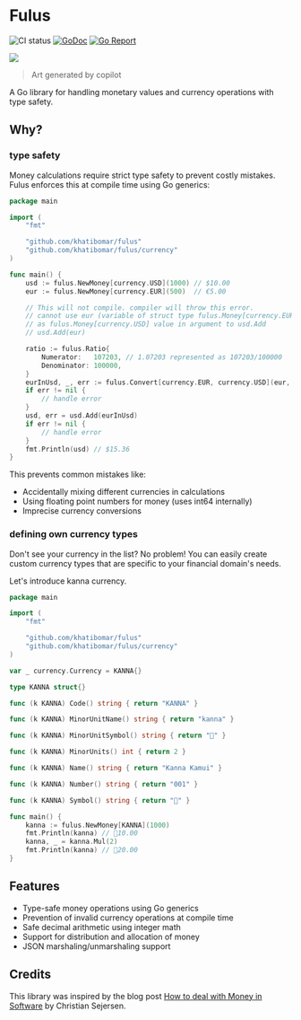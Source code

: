 # Fulus

![CI status](https://github.com/khatibomar/fulus/actions/workflows/main.yml/badge.svg)
[![GoDoc](https://godoc.org/github.com/khatibomar/fulus?status.png)](http://godoc.org/github.com/khatibomar/fulus)
[![Go Report](https://goreportcard.com/badge/github.com/khatibomar/fulus)](https://goreportcard.com/report/github.com/khatibomar/fulus)

<img src="https://github.com/user-attachments/assets/2b058650-0966-40e3-b629-fa6c3512bd46"/>

> Art generated by copilot

A Go library for handling monetary values and currency operations with type safety.

## Why?

### type safety

Money calculations require strict type safety to prevent costly mistakes. Fulus enforces this at compile time using Go generics:

```go
package main

import (
	"fmt"

	"github.com/khatibomar/fulus"
	"github.com/khatibomar/fulus/currency"
)

func main() {
	usd := fulus.NewMoney[currency.USD](1000) // $10.00
	eur := fulus.NewMoney[currency.EUR](500)  // €5.00

	// This will not compile. compiler will throw this error.
	// cannot use eur (variable of struct type fulus.Money[currency.EUR]) 
	// as fulus.Money[currency.USD] value in argument to usd.Add
	// usd.Add(eur)

	ratio := fulus.Ratio{
		Numerator:   107203, // 1.07203 represented as 107203/100000
		Denominator: 100000,
	}
	eurInUsd, _, err := fulus.Convert[currency.EUR, currency.USD](eur, ratio)
	if err != nil {
		// handle error
	}
	usd, err = usd.Add(eurInUsd)
	if err != nil {
		// handle error
	}
	fmt.Println(usd) // $15.36
}
```

This prevents common mistakes like:
- Accidentally mixing different currencies in calculations
- Using floating point numbers for money (uses int64 internally)
- Imprecise currency conversions

### defining own currency types

Don't see your currency in the list? No problem! You can easily create custom currency types that are specific to your financial domain's needs.

Let's introduce kanna currency.

```go
package main

import (
	"fmt"

	"github.com/khatibomar/fulus"
	"github.com/khatibomar/fulus/currency"
)

var _ currency.Currency = KANNA{}

type KANNA struct{}

func (k KANNA) Code() string { return "KANNA" }

func (k KANNA) MinorUnitName() string { return "kanna" }

func (k KANNA) MinorUnitSymbol() string { return "🐲" }

func (k KANNA) MinorUnits() int { return 2 }

func (k KANNA) Name() string { return "Kanna Kamui" }

func (k KANNA) Number() string { return "001" }

func (k KANNA) Symbol() string { return "🐉" }

func main() {
	kanna := fulus.NewMoney[KANNA](1000)
	fmt.Println(kanna) // 🐉10.00
	kanna, _ = kanna.Mul(2)
	fmt.Println(kanna) // 🐉20.00
}
```

## Features

- Type-safe money operations using Go generics
- Prevention of invalid currency operations at compile time
- Safe decimal arithmetic using integer math
- Support for distribution and allocation of money
- JSON marshaling/unmarshaling support

## Credits

This library was inspired by the blog post [How to deal with Money in Software](https://cs-syd.eu/posts/2022-08-22-how-to-deal-with-money-in-software) by Christian Sejersen.
